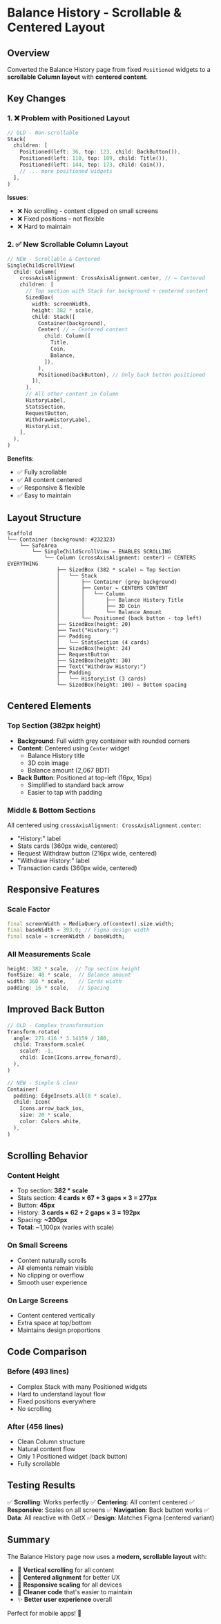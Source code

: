 # Balance History - Scrollable & Centered Layout

## Overview
Converted the Balance History page from fixed `Positioned` widgets to a **scrollable Column layout** with **centered content**.

## Key Changes

### 1. ❌ Problem with Positioned Layout
```dart
// OLD - Non-scrollable
Stack(
  children: [
    Positioned(left: 36, top: 123, child: BackButton()),
    Positioned(left: 110, top: 109, child: Title()),
    Positioned(left: 144, top: 173, child: Coin()),
    // ... more positioned widgets
  ],
)
```
**Issues**:
- ❌ No scrolling - content clipped on small screens
- ❌ Fixed positions - not flexible
- ❌ Hard to maintain

### 2. ✅ New Scrollable Column Layout
```dart
// NEW - Scrollable & Centered
SingleChildScrollView(
  child: Column(
    crossAxisAlignment: CrossAxisAlignment.center, // ← Centered
    children: [
      // Top section with Stack for background + centered content
      SizedBox(
        width: screenWidth,
        height: 382 * scale,
        child: Stack([
          Container(background),
          Center( // ← Centered content
            child: Column([
              Title,
              Coin,
              Balance,
            ]),
          ),
          Positioned(backButton), // Only back button positioned
        ]),
      ),
      // All other content in Column
      HistoryLabel,
      StatsSection,
      RequestButton,
      WithdrawHistoryLabel,
      HistoryList,
    ],
  ),
)
```
**Benefits**:
- ✅ Fully scrollable
- ✅ All content centered
- ✅ Responsive & flexible
- ✅ Easy to maintain

## Layout Structure

```
Scaffold
└── Container (background: #232323)
    └── SafeArea
        └── SingleChildScrollView ← ENABLES SCROLLING
            └── Column (crossAxisAlignment: center) ← CENTERS EVERYTHING
                ├── SizedBox (382 * scale) ← Top Section
                │   └── Stack
                │       ├── Container (grey background)
                │       ├── Center ← CENTERS CONTENT
                │       │   └── Column
                │       │       ├── Balance History Title
                │       │       ├── 3D Coin
                │       │       └── Balance Amount
                │       └── Positioned (back button - top left)
                ├── SizedBox(height: 20)
                ├── Text("History:")
                ├── Padding
                │   └── StatsSection (4 cards)
                ├── SizedBox(height: 24)
                ├── RequestButton
                ├── SizedBox(height: 30)
                ├── Text("Withdraw History:")
                ├── Padding
                │   └── HistoryList (3 cards)
                └── SizedBox(height: 100) ← Bottom spacing
```

## Centered Elements

### Top Section (382px height)
- **Background**: Full width grey container with rounded corners
- **Content**: Centered using `Center` widget
  - Balance History title
  - 3D coin image
  - Balance amount (2,067 BDT)
- **Back Button**: Positioned at top-left (16px, 16px)
  - Simplified to standard back arrow
  - Easier to tap with padding

### Middle & Bottom Sections
All centered using `crossAxisAlignment: CrossAxisAlignment.center`:
- "History:" label
- Stats cards (360px wide, centered)
- Request Withdraw button (216px wide, centered)
- "Withdraw History:" label
- Transaction cards (360px wide, centered)

## Responsive Features

### Scale Factor
```dart
final screenWidth = MediaQuery.of(context).size.width;
final baseWidth = 393.0; // Figma design width
final scale = screenWidth / baseWidth;
```

### All Measurements Scale
```dart
height: 382 * scale,  // Top section height
fontSize: 48 * scale,  // Balance amount
width: 360 * scale,    // Cards width
padding: 16 * scale,   // Spacing
```

## Improved Back Button
```dart
// OLD - Complex transformation
Transform.rotate(
  angle: 271.416 * 3.14159 / 180,
  child: Transform.scale(
    scaleY: -1,
    child: Icon(Icons.arrow_forward),
  ),
)

// NEW - Simple & clear
Container(
  padding: EdgeInsets.all(8 * scale),
  child: Icon(
    Icons.arrow_back_ios,
    size: 20 * scale,
    color: Colors.white,
  ),
)
```

## Scrolling Behavior

### Content Height
- Top section: **382 * scale**
- Stats section: **4 cards × 67 + 3 gaps × 3 = 277px**
- Button: **45px**
- History: **3 cards × 62 + 2 gaps × 3 = 192px**
- Spacing: **~200px**
- **Total**: ~1,100px (varies with scale)

### On Small Screens
- Content naturally scrolls
- All elements remain visible
- No clipping or overflow
- Smooth user experience

### On Large Screens
- Content centered vertically
- Extra space at top/bottom
- Maintains design proportions

## Code Comparison

### Before (493 lines)
- Complex Stack with many Positioned widgets
- Hard to understand layout flow
- Fixed positions everywhere
- No scrolling

### After (456 lines)
- Clean Column structure
- Natural content flow
- Only 1 Positioned widget (back button)
- Fully scrollable

## Testing Results

✅ **Scrolling**: Works perfectly
✅ **Centering**: All content centered
✅ **Responsive**: Scales on all screens
✅ **Navigation**: Back button works
✅ **Data**: All reactive with GetX
✅ **Design**: Matches Figma (centered variant)

## Summary

The Balance History page now uses a **modern, scrollable layout** with:
- 📜 **Vertical scrolling** for all content
- 🎯 **Centered alignment** for better UX
- 📱 **Responsive scaling** for all devices
- 🧹 **Cleaner code** that's easier to maintain
- ✨ **Better user experience** overall

Perfect for mobile apps! 🚀

